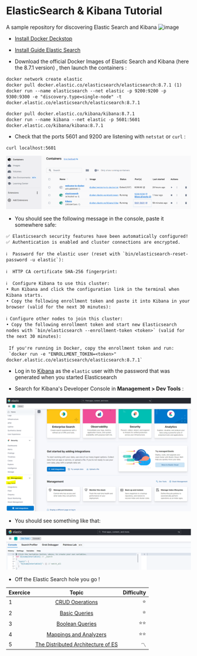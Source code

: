 # ElasticSearch & Kibana Tutorial
A sample repository for discovering Elastic Search and Kibana
![image](https://github.com/TrinhRobin/ElasticSearch_Kibana_Tutorial/assets/77126392/9413ab0b-6ee9-451f-aef9-9b45bd3f308d)
- [Install Docker Deckstop](https://docs.docker.com/desktop/)
 
- [Install Guide Elastic Search](https://github.com/elastic/elasticsearch)
 
- Download the official Docker Images of Elastic Search and Kibana (here the 8.7.1 version) , then launch the containers :
 
```shell
docker network create elastic
docker pull docker.elastic.co/elasticsearch/elasticsearch:8.7.1 (1)
docker run --name elasticsearch --net elastic -p 9200:9200 -p 9300:9300 -e "discovery.type=single-node" -t docker.elastic.co/elasticsearch/elasticsearch:8.7.1
```
```shell
docker pull docker.elastic.co/kibana/kibana:8.7.1
docker run --name kibana --net elastic -p 5601:5601 docker.elastic.co/kibana/kibana:8.7.1
 ```
 - Check that the ports 5601 and 9200 are listening with `netstat` or `curl` :
 ```shell
 curl localhost:5601
 ```
![image](container_deckstop.PNG)

 - You should see the following message in the console, paste it somewhere safe:
 ```
✅ Elasticsearch security features have been automatically configured!
✅ Authentication is enabled and cluster connections are encrypted.

ℹ️  Password for the elastic user (reset with `bin/elasticsearch-reset-password -u elastic`):

ℹ️  HTTP CA certificate SHA-256 fingerprint:

ℹ️  Configure Kibana to use this cluster:
• Run Kibana and click the configuration link in the terminal when Kibana starts.
• Copy the following enrollment token and paste it into Kibana in your browser (valid for the next 30 minutes):  

ℹ️ Configure other nodes to join this cluster:
• Copy the following enrollment token and start new Elasticsearch nodes with `bin/elasticsearch --enrollment-token <token>` (valid for the next 30 minutes):
  
  If you're running in Docker, copy the enrollment token and run:
  `docker run -e "ENROLLMENT_TOKEN=<token>" docker.elastic.co/elasticsearch/elasticsearch:8.7.1`
 ```
 
 - Log in to [Kibana]( http://0.0.0.0:5601/) as the `elastic` user with the password that was generated when you started Elasticsearch
 
 - Search for Kibana's Developer Console in **Management > Dev Tools** :
 
 ![image](console_es.PNG)
 
 - You should see something like that:
 
 ![image](console_es2.PNG)

- Off the Elastic Search hole you go !

| Exercice      | Topic          | Difficulty  |
| ------------- |:-------------:| -----:|
| 1    | [CRUD Operations](Exo1_CRUD.md) | :star: |
| 2     | [Basic Queries](Exo2_Query.md)   |  :star: |
| 3 |[Boolean Queries](Exo3_BoolQueries.md)     |   :star::star: |
| 4 |[Mappings and Analyzers](Exo4_Mappings.md) |   :star::star: |
| 5 |[The Distributed Architecture of ES](Notions.md) | :part_alternation_mark: |
